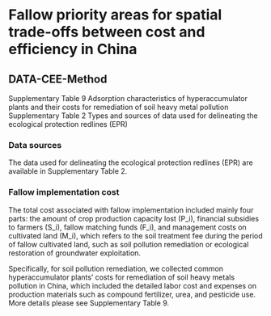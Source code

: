 # Fallow priority areas for spatial trade-offs between cost and efficiency in China
## DATA-CEE-Method
Supplementary Table 9 Adsorption characteristics of hyperaccumulator plants and their costs for remediation of soil heavy metal pollution
Supplementary Table 2 Types and sources of data used for delineating the ecological protection redlines (EPR)

### Data sources
The data used for delineating the ecological protection redlines (EPR) are available in Supplementary Table 2. 

### Fallow implementation cost
The total cost associated with fallow implementation included mainly four parts: the amount of crop production capacity lost (P_i), financial subsidies to farmers (S_i), fallow matching funds (F_i), and management costs on cultivated land (M_i), which refers to the soil treatment fee during the period of fallow cultivated land, such as soil pollution remediation or ecological restoration of groundwater exploitation. 

Specifically, for soil pollution remediation, we collected common hyperaccumulator plants’ costs for remediation of soil heavy metals pollution in China, which included the detailed labor cost and expenses on production materials such as compound fertilizer, urea, and pesticide use. More details please see Supplementary Table 9.
